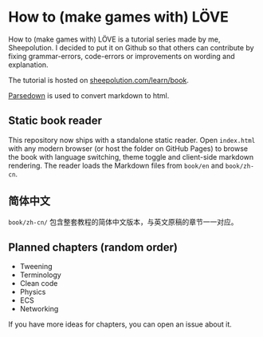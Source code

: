 
# How to (make games with) LÖVE
How to (make games  with) LÖVE is a tutorial series made by me, Sheepolution. I decided to put it on Github so that others can contribute by fixing grammar-errors, code-errors or improvements on wording and explanation.

The tutorial is hosted on [sheepolution.com/learn/book](http://www.sheepolution.com/learn/book/contents).

[Parsedown](http://parsedown.org/tests/) is used to convert markdown to html.

## Static book reader

This repository now ships with a standalone static reader. Open `index.html` with any modern browser (or host the folder on GitHub Pages) to browse the book with language switching, theme toggle and client-side markdown rendering. The reader loads the Markdown files from `book/en` and `book/zh-cn`.

## 简体中文

`book/zh-cn/` 包含整套教程的简体中文版本，与英文原稿的章节一一对应。


## Planned chapters (random order)

* Tweening
* Terminology
* Clean code
* Physics
* ECS
* Networking

If you have more ideas for chapters, you can open an issue about it.